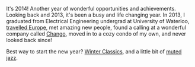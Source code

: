 It's 2014! Another year of wonderful opportunities and achievements. Looking back and 2013, it's been a busy and life changing year. In 2013, I graduated from Electrical Engineering undergrad at University of Waterloo, [travelled Europe](http://pxue.ca/posts/europe-tour), met amazing new people, found a calling at a wonderful company called [Chango](http://chango.com), moved in to a cozy condo of my own, and never looked back since!

Best way to start the new year? [Winter Classics](http://www.cbc.ca/sports-content/hockey/nhlwinterclassic/), and a little bit of [muted jazz](http://www.youtube.com/watch?v=mkJfL6KQ058).